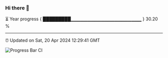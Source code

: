 ### Hi there 👋

⏳ Year progress { █████████▁▁▁▁▁▁▁▁▁▁▁▁▁▁▁▁▁▁▁▁▁ } 30.20 %

---

⏰ Updated on Sat, 20 Apr 2024 12:29:41 GMT

![Progress Bar CI](https://github.com/ZhaoGui/ZhaoGui/workflows/Progress%20Bar%20CI/badge.svg)
